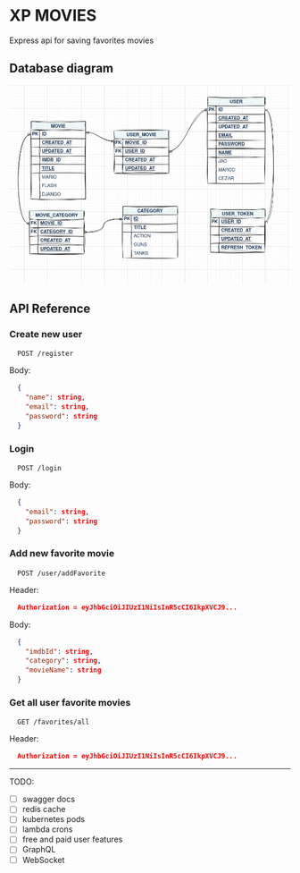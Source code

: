 # XP MOVIES

Express api for saving favorites movies

## Database diagram

![Database](./xp-movie-CURRENT.webp)


## API Reference

### Create new user

```http
  POST /register
```

Body:

```json
  {
    "name": string,
    "email": string,
    "password": string
  }
```

### Login

```http
  POST /login
```

Body:

```json
  {
    "email": string,
    "password": string
  }
```

### Add new favorite movie

```http
  POST /user/addFavorite
```

Header:

```json
  Authorization = eyJhbGciOiJIUzI1NiIsInR5cCI6IkpXVCJ9...
```

Body:

```json
  {
    "imdbId": string,
    "category": string,
    "movieName": string
  }
```

### Get all user favorite movies

```http
  GET /favorites/all
```

Header:

```json
  Authorization = eyJhbGciOiJIUzI1NiIsInR5cCI6IkpXVCJ9...
```

---

TODO:
  - [ ] swagger docs
  - [ ] redis cache
  - [ ] kubernetes pods
  - [ ] lambda crons
  - [ ] free and paid user features
  - [ ] GraphQL 
  - [ ] WebSocket
